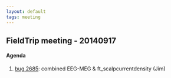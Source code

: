 ```yaml
---
layout: default
tags: meeting
---
```


## FieldTrip meeting - 20140917

#### Agenda

 1.  [bug 2685](http://bugzilla.fieldtriptoolbox.org/show_bug.cgi?id=2685): combined EEG-MEG & ft_scalpcurrentdensity (Jim)

